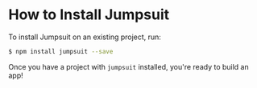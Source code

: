 # How to Install Jumpsuit

To install Jumpsuit on an existing project, run:
```bash
$ npm install jumpsuit --save
```

Once you have a project with `jumpsuit` installed, you're ready to build an app!
